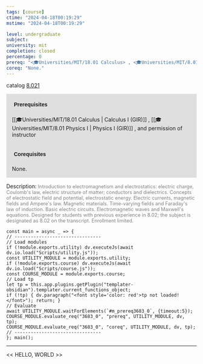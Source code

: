 ```yaml
---
tags: [course]
ctime: "2024-04-18T00:19:29"
mstime: "2024-04-18T00:19:29"

level: undergraduate
subject: 
university: mit
completion: closed
percentage: 0
prereq: "<🎓Universities/MIT/18.01 Calculus> , <🎓Universities/MIT/8.01 Physics I> , and permission of instructor"
coreq: "None."
---
```


catalog [8.021](http://student.mit.edu/catalog/m8a.html#8.021)

<span style="display: block; padding: 15px; background-color: rgb(100, 100, 100, 0.2);"><font id="m_prereq3683_0" style="display: block; font-family: Arial, sans-serif; font-weight: bold; padding: 5px">Prerequisites</font><br><span id="prereq3683_0">[[🎓Universities/MIT/18.01 Calculus | Calculus I (GIR)]] , [[🎓Universities/MIT/8.01 Physics I | Physics I (GIR)]] , and permission of instructor</span></span>
<span style="display: block; padding: 15px; background-color: rgb(100, 100, 100, 0.2);"><font id="m_coreq3683_0" style="display: block; font-family: Arial, sans-serif; font-weight: bold; padding: 5px">Corequisites</font><br><span id="coreq3683_0">None.</span></span>

<font style="">Description:</font>
<font style="color: grey; font-size: 0.8rem;">Introduction to electromagnetism and electrostatics: electric charge, Coulomb's law, electric structure of matter; conductors and dielectrics. Concepts of electrostatic field and potential, electrostatic energy. Electric currents, magnetic fields and Ampere's law. Magnetic materials. Time-varying fields and Faraday's law of induction. Basic electric circuits. Electromagnetic waves and Maxwell's equations. Designed for students with previous experience in 8.02; the subject is designated as 8.02 on the transcript. Enrollment limited.</font>

```dataviewjs
const main = async _ => {
// --------------------------------
// Load modules
if (!module.exports.utility) dv.executeJs(await dv.io.load("Scripts/utility.js"));
const UTILITY_MODULE = module.exports.utility;
if (!module.exports.course) dv.executeJs(await dv.io.load("Scripts/course.js"));
const COURSE_MODULE = module.exports.course;
// Load tp
let tp = this.app.plugins.getPlugin("templater-obsidian").templater.current_functions_object;
if (!tp) { dv.paragraph("<font style='color: red'>tp not loaded!</font>"); return; }
// Evaluate
await UTILITY_MODULE.waitForElements(`#m_prereq3683_0`, {timeout:5});
COURSE_MODULE.evaluate_req("3683_0", "prereq", UTILITY_MODULE, dv, tp);
COURSE_MODULE.evaluate_req("3683_0", "coreq", UTILITY_MODULE, dv, tp);
// --------------------------------
}; main();
```

---

<< HELLO, WORLD >>
